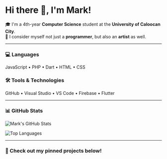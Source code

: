# Hi there 👋, I'm Mark!

🎓 I'm a 4th-year **Computer Science** student at the **University of Caloocan City**.  
🎨 I consider myself not just a **programmer**, but also an **artist** as well.

---

### 💻 Languages
JavaScript • PHP • Dart • HTML • CSS

### 🛠️ Tools & Technologies
GitHub • Visual Studio • VS Code • Firebase • Flutter

---

### 📊 GitHub Stats

![Mark's GitHub Stats](https://github-readme-stats.vercel.app/api?username=oomfie-bot&show_icons=true&theme=tokyonight&hide_title=true)

![Top Languages](https://github-readme-stats.vercel.app/api/top-langs/?username=oomfie-bot&layout=compact&theme=tokyonight)

---

### 📌 Check out my pinned projects below!
